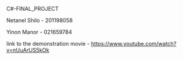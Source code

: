 C#-FINAL_PROJECT 


Netanel Shilo - 201198058

Yinon Manor   - 021659784


link to the demonstration movie - https://www.youtube.com/watch?v=nUuArUS5kOk
